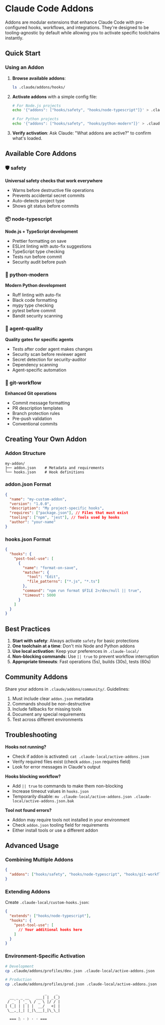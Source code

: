 # Claude Code Addons

Addons are modular extensions that enhance Claude Code with pre-configured
hooks, workflows, and integrations. They're designed to be tooling-agnostic by
default while allowing you to activate specific toolchains instantly.

## Quick Start

### Using an Addon

1. **Browse available addons**:

   ```bash
   ls .claude/addons/hooks/
   ```

2. **Activate addons** with a simple config file:

   ```bash
   # For Node.js projects
   echo '{"addons": ["hooks/safety", "hooks/node-typescript"]}' > .claude-local/active-addons.json

   # For Python projects
   echo '{"addons": ["hooks/safety", "hooks/python-modern"]}' > .claude-local/active-addons.json
   ```

3. **Verify activation**: Ask Claude: "What addons are active?" to confirm
   what's loaded.

## Available Core Addons

### 🛡️ safety

**Universal safety checks that work everywhere**

- Warns before destructive file operations
- Prevents accidental secret commits
- Auto-detects project type
- Shows git status before commits

### 📦 node-typescript

**Node.js + TypeScript development**

- Prettier formatting on save
- ESLint linting with auto-fix suggestions
- TypeScript type checking
- Tests run before commit
- Security audit before push

### 🐍 python-modern

**Modern Python development**

- Ruff linting with auto-fix
- Black code formatting
- mypy type checking
- pytest before commit
- Bandit security scanning

### 🎯 agent-quality

**Quality gates for specific agents**

- Tests after coder agent makes changes
- Security scan before reviewer agent
- Secret detection for security-auditor
- Dependency scanning
- Agent-specific automation

### 🔀 git-workflow

**Enhanced Git operations**

- Commit message formatting
- PR description templates
- Branch protection rules
- Pre-push validation
- Conventional commits

## Creating Your Own Addon

### Addon Structure

```
my-addon/
├── addon.json    # Metadata and requirements
└── hooks.json    # Hook definitions
```

### addon.json Format

```json
{
  "name": "my-custom-addon",
  "version": "1.0.0",
  "description": "My project-specific hooks",
  "requires": ["package.json"], // Files that must exist
  "tooling": ["npm", "jest"], // Tools used by hooks
  "author": "your-name"
}
```

### hooks.json Format

```json
{
  "hooks": {
    "post-tool-use": [
      {
        "name": "format-on-save",
        "matcher": {
          "tool": "Edit",
          "file_patterns": ["*.js", "*.ts"]
        },
        "command": "npm run format $FILE 2>/dev/null || true",
        "timeout": 5000
      }
    ]
  }
}
```

## Best Practices

1. **Start with safety**: Always activate `safety` for basic protections
2. **One toolchain at a time**: Don't mix Node and Python addons
3. **Use local activation**: Keep your preferences in `.claude-local/`
4. **Non-blocking commands**: Use `|| true` to prevent workflow interruption
5. **Appropriate timeouts**: Fast operations (5s), builds (30s), tests (60s)

## Community Addons

Share your addons in `.claude/addons/community/`. Guidelines:

1. Must include clear `addon.json` metadata
2. Commands should be non-destructive
3. Include fallbacks for missing tools
4. Document any special requirements
5. Test across different environments

## Troubleshooting

**Hooks not running?**

- Check if addon is activated: `cat .claude-local/active-addons.json`
- Verify required files exist (check `addon.json` requires field)
- Look for error messages in Claude's output

**Hooks blocking workflow?**

- Add `|| true` to commands to make them non-blocking
- Increase timeout values in `hooks.json`
- Temporarily disable:
  `mv .claude-local/active-addons.json .claude-local/active-addons.json.bak`

**Tool not found errors?**

- Addon may require tools not installed in your environment
- Check `addon.json` tooling field for requirements
- Either install tools or use a different addon

## Advanced Usage

### Combining Multiple Addons

```json
{
  "addons": ["hooks/safety", "hooks/node-typescript", "hooks/git-workflow"]
}
```

### Extending Addons

Create `.claude-local/custom-hooks.json`:

```json
{
  "extends": ["hooks/node-typescript"],
  "hooks": {
    "post-tool-use": [
      // Your additional hooks here
    ]
  }
}
```

### Environment-Specific Activation

```bash
# Development
cp .claude/addons/profiles/dev.json .claude-local/active-addons.json

# Production
cp .claude/addons/profiles/prod.json .claude-local/active-addons.json
```

```text
                  _    _
  __ _ _ __   ___| | _(_)
 / _` | '_ \ / _ \ |/ / |
| (_| | | | |  __/   <| |
 \__,_|_| |_|\___|_|\_\_|

  === ᚢ · ᚦ · ᚲ ===
```
